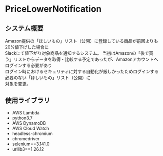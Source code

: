 # PriceLowerNotification

## システム概要
Amazon提供の「ほしいもの」リスト（公開）に登録している商品が前回よりも20%値下げした場合に  
Slackにて値下がり対象商品を通知するシステム。
当初はAmazonの「後で買う」リストからデータを取得・比較する予定であったが、Amazonアカウントへログインする必要があり  
ログイン時におけるセキュリティに対する自動化が厳しかったためログインする必要のない「ほしいもの」リスト（公開）に  
対象を変更。


## 使用ライブラリ
- AWS Lambda
- python3.7
- AWS DynamoDB
- AWS Cloud Watch
- headless-chromium
- chromedriver
- selenium==3.141.0
- urllib3==1.26.12
